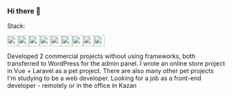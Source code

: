 ### Hi there 👋

Stack:
<div class="stack" style="display: flex; align-items: center;">
    <img src="https://cdn.jsdelivr.net/gh/devicons/devicon@latest/icons/vuejs/vuejs-original.svg" width="25px"/>
    <img src="https://cdn.jsdelivr.net/gh/devicons/devicon@latest/icons/laravel/laravel-original.svg" width="25px" />   
            <img src="https://cdn.jsdelivr.net/gh/devicons/devicon@latest/icons/html5/html5-original.svg"  width="25px" />        
            <img src="https://cdn.jsdelivr.net/gh/devicons/devicon@latest/icons/css3/css3-original.svg"  width="25px"/>       
            <img src="https://cdn.jsdelivr.net/gh/devicons/devicon@latest/icons/sass/sass-original.svg"  width="25px"/>       
            <img src="https://cdn.jsdelivr.net/gh/devicons/devicon@latest/icons/figma/figma-original.svg"  width="25px"/>     
            <img src="https://cdn.jsdelivr.net/gh/devicons/devicon@latest/icons/mysql/mysql-original.svg"  width="25px"/> 
            <img src="https://cdn.jsdelivr.net/gh/devicons/devicon@latest/icons/php/php-original.svg"  width="25px"/>
            <img src="https://cdn.jsdelivr.net/gh/devicons/devicon@latest/icons/javascript/javascript-original.svg"  width="25px"/>
</div>

Developed 2 commercial projects without using frameworks, both transferred to WordPress for the admin panel.
I wrote an online store project in Vue + Laravel as a pet project. There are also many other pet projects <br>
I'm studying to be a web developer.
Looking for a job as a front-end developer - remotely or in the office in Kazan
